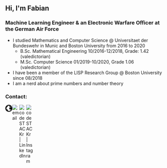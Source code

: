 ## Hi, I'm Fabian 

### Machine Learning Engineer & an Electronic Warfare Officer at the German Air Force

-  I studied Mathematics and Computer Science @ Universitaet der Bundeswehr in Munic and Boston University from 2016 to 2020
   -  B.Sc. Mathematical Engineering 10/2016-12/2018, Grade: 1.42 (valedictorian)
   -  M.Sc. Computer Science 01/2019-10/2020, Grade 1.06 (valedictorian)
-  I have been a member of the LISP Research Group @ Boston University since 08/2018
-  I am a nerd about prime numbers and number theory
### Contact:

[<img align="left" alt="codeSTACKr.com" width="22px" src="https://raw.githubusercontent.com/iconic/open-iconic/master/svg/globe.svg" />][website]
[<img align="left" alt="email" width="22px" src="https://cdn.jsdelivr.net/npm/simple-icons@3.13.0/icons/gmail.svg" />][email]
[<img align="left" alt="codeSTACKr | LinkedIn" width="22px" src="https://cdn.jsdelivr.net/npm/simple-icons@v3/icons/linkedin.svg" />][linkedin]
[<img align="left" alt="codeSTACKr | Instagram" width="22px" src="https://cdn.jsdelivr.net/npm/simple-icons@v3/icons/instagram.svg" />][instagram]
<br />

[website]: fabian1heinrich.github.io
[email]: mailto:fabian.heinrich@unibw.de
[linkedin]: https://www.linkedin.com/in/fabian-heinrich-862504170/
[instagram]: instagram.com/fabian1heinrich